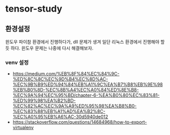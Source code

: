 # tensor-study

## 환경설정
윈도우 파이참 환경에서 진행하다가, dll 문제가 생겨 일단 리눅스 환경에서 진행해야 할듯 하다. 윈도우 문제는 나중에 다시 해결해보자.  
### venv 설정
 - https://medium.com/%EB%8F%84%EC%84%9C-%ED%8C%8C%EC%9D%B4%EC%8D%AC-%EC%9B%B9%ED%94%84%EB%A1%9C%EA%B7%B8%EB%9E%98%EB%B0%8D-%EC%8B%A4%EC%A0%84%ED%8E%B8-%EC%9A%94%EC%95%BD/chapter-6-%EA%B0%80%EC%83%81-%ED%99%98%EA%B2%BD-%EC%82%AC%EC%9A%A9%ED%95%98%EA%B8%B0-%EC%83%88%EB%A1%AD%EA%B2%8C-%EC%A0%95%EB%A6%AC-30d5940de012
 - https://stackoverflow.com/questions/14684968/how-to-export-virtualenv
